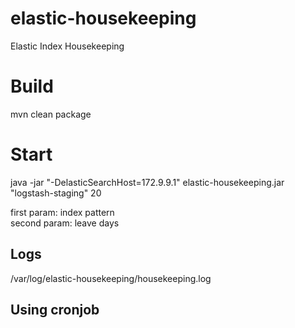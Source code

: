 # elastic-housekeeping
Elastic Index Housekeeping

# Build
mvn clean package

# Start
java -jar "-DelasticSearchHost=172.9.9.1" elastic-housekeeping.jar "logstash-staging" 20

first param: index pattern\
second param: leave days

## Logs
/var/log/elastic-housekeeping/housekeeping.log

## Using cronjob
